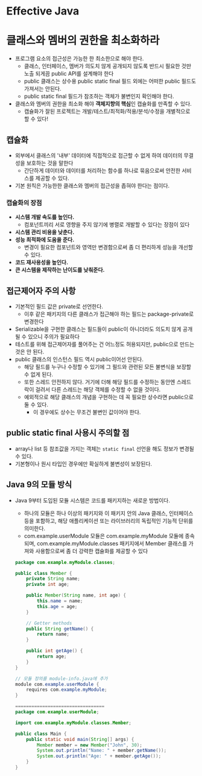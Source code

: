# Effective Java

# **클래스와 멤버의 권한을 최소화하라**

- 프로그램 요소의 접근성은 가능한 한 최소한으로 해야 한다.
    - 클래스, 인터페이스, 멤버가 의도치 않게 공개되지 않도록 반드시 필요한 것만 노출 되게끔 public API를 설계해야 한다
    - public 클래스는 상수용 public static final 필드 외에는 어떠한 public 필드도 가져서는 안된다.
    - public static final 필드가 참조하는 객체가 불변인지 확인해야 한다.
- 클래스와 멤버의 권한을 최소화 해야 **객체지향의 핵심**인 캡슐화를 만족할 수 있다.
    - 캡슐화가 잘된 프로젝트는 개발/테스트/최적화/적용/분석/수정을 개별적으로 할 수 있다!

## 캡슐화

- 외부에서 클래스의 '내부' 데이터에 직접적으로 접근할 수 없게 하여 데이터의 무결성을 보호하는 것을 말한다
    - 간단하게 데이터와 데이터를 처리하는 함수를 하나로 묶음으로써 안전한 서비스를 제공할 수 있다.
- 기본 원칙은 가능한한 클래스와 멤버의 접근성을 좁혀야 한다는 점이다.

### 캡슐화의 장점

- **시스템 개발 속도를 높인다.**
    - 컴포넌트끼리 서로 영향을 주지 않기에 병렬로 개발할 수 있다는 장점이 있다
- **시스템 관리 비용을 낮춘다.**
- **성능 최적화에 도움을 준다.**
    - 변경이 필요한 컴포넌트와 영역만 변경함으로써 좀 더 편리하게 성능을 개선할 수 있다.
- **코드 재사용성을 높인다.**
- **큰 시스템을 제작하는 난이도를 낮춰준다.**

## **접근제어자 주의 사항**

- 기본적인 필드 값은 private로 선언한다.
    - 이후 같은 패키지의 다른 클래스가 접근해야 하는 필드는 package-private로 변경한다
- Serializable을 구현한 클래스는 필드들이 public이 아니더라도 의도치 않게 공개될 수 있으니 주의가 필요하다
- 테스트를 위해 접근제어자를 풀어주는 건 어느정도 허용되지만, public으로 만드는 것은 안 된다.
- public 클래스의 인스턴스 필드 역시 public이어선 안된다.
    - 해당 필드를 누구나 수정할 수 있기에 그 필드와 관련된 모든 불변식을 보장할 수 없게 된다.
    - 또한 스레드 안전하지 않다. 거기에 더해 해당 필드를 수정하는 동안엔 스레드 락이 걸려서 다른 스레드는 해당 객체를 수정할 수 없을 것이다.
    - 예외적으로 해당 클래스의 개념을 구현하는 데 꼭 필요한 상수라면 public으로 둘 수 있다.
        - 이 경우에도 상수는 무조건 불변인 값이어야 한다.

## **public static final 사용시 주의할 점**

- array나 list 등 참조값을 가지는 객체는 `static final` 선언을 해도 정보가 변경될 수 있다.
- 기본형이나 원시 타입인 경우에만 확실하게 불변성이 보장된다.

## Java 9의 모듈 방식

- Java 9부터 도입된 모듈 시스템은 코드를 패키지하는 새로운 방법이다.
    - 하나의 모듈은 하나 이상의 패키지와 이 패키지 안의 Java 클래스, 인터페이스 등을 포함하고, 해당 애플리케이션 또는 라이브러리의 독립적인 기능적 단위를 의미한다.
    - com.example.userModule 모듈은 com.example.myModule 모듈에 종속되며, com.example.myModule.classes 패키지에서 Member 클래스를 가져와 사용함으로써 좀 더 강력한 캡슐화를 제공할 수 있다

    ```java
    package com.example.myModule.classes;
    
    public class Member {
        private String name;
        private int age;
    
        public Member(String name, int age) {
            this.name = name;
            this.age = age;
        }
    
        // Getter methods
        public String getName() {
            return name;
        }
    
        public int getAge() {
            return age;
        }
    }
    ```

    ```java
    // 모듈 정의를 module-info.java에 추가
    module com.example.userModule {
        requires com.example.myModule;
    }
    
    =================================
    package com.example.userModule;
    
    import com.example.myModule.classes.Member;
    
    public class Main {
        public static void main(String[] args) {
            Member member = new Member("John", 30);
            System.out.println("Name: " + member.getName());
            System.out.println("Age: " + member.getAge());
        }
    }
    ```